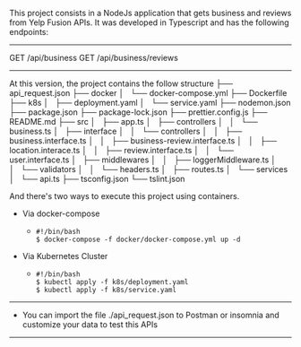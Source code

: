 This project consists in a NodeJs application that gets business and reviews from Yelp Fusion APIs. It was developed in Typescript and has the following endpoints:
***
  GET /api/business
  GET /api/business/reviews
***

At this version, the project contains the follow structure
├── api_request.json
├── docker
│   └── docker-compose.yml
├── Dockerfile
├── k8s
│   ├── deployment.yaml
│   └── service.yaml
├── nodemon.json
├── package.json
├── package-lock.json
├── prettier.config.js
├── README.md
├── src
│   ├── app.ts
│   ├── controllers
│   │   └── business.ts
│   ├── interface
│   │   └── controllers
│   │       ├── business.interface.ts
│   │       ├── business-review.interface.ts
│   │       ├── location.interace.ts
│   │       ├── review.interface.ts
│   │       └── user.interface.ts
│   ├── middlewares
│   │   ├── loggerMiddleware.ts
│   │   └── validators
│   │       └── headers.ts
│   ├── routes.ts
│   └── services
│       └── api.ts
├── tsconfig.json
└── tslint.json

And there's two ways to execute this project using containers.
  - Via docker-compose 
    - ```
      #!/bin/bash 
      $ docker-compose -f docker/docker-compose.yml up -d
      ```
  - Via Kubernetes Cluster 
    - ```
      #!/bin/bash 
      $ kubectl apply -f k8s/deployment.yaml
      $ kubectl apply -f k8s/service.yaml
      ```
***
  * You can import the file ./api_request.json to Postman or insomnia and customize your data to test this APIs
***
